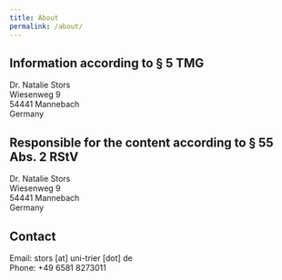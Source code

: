 ```yaml
---
title: About
permalink: /about/
---
```


## Information according to § 5 TMG

Dr. Natalie Stors<br/>
Wiesenweg 9<br/>
54441 Mannebach<br/>
Germany

## Responsible for the content according to § 55 Abs. 2 RStV

Dr. Natalie Stors<br/>
Wiesenweg 9<br/>
54441 Mannebach<br/>
Germany

## Contact

Email: stors [at] uni-trier [dot] de<br/>
Phone: +49 6581 8273011
